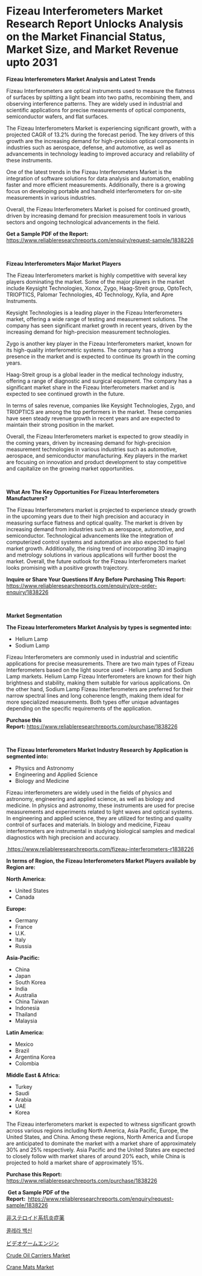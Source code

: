 <p><h1>Fizeau Interferometers Market Research Report Unlocks Analysis on the Market Financial Status, Market Size, and Market Revenue upto 2031</h1></p><p><strong>Fizeau Interferometers Market Analysis and Latest Trends</strong></p>
<p><p>Fizeau Interferometers are optical instruments used to measure the flatness of surfaces by splitting a light beam into two paths, recombining them, and observing interference patterns. They are widely used in industrial and scientific applications for precise measurements of optical components, semiconductor wafers, and flat surfaces.</p><p>The Fizeau Interferometers Market is experiencing significant growth, with a projected CAGR of 13.2% during the forecast period. The key drivers of this growth are the increasing demand for high-precision optical components in industries such as aerospace, defense, and automotive, as well as advancements in technology leading to improved accuracy and reliability of these instruments.</p><p>One of the latest trends in the Fizeau Interferometers Market is the integration of software solutions for data analysis and automation, enabling faster and more efficient measurements. Additionally, there is a growing focus on developing portable and handheld interferometers for on-site measurements in various industries.</p><p>Overall, the Fizeau Interferometers Market is poised for continued growth, driven by increasing demand for precision measurement tools in various sectors and ongoing technological advancements in the field.</p></p>
<p><strong>Get a Sample PDF of the Report:&nbsp;</strong> <a href="https://www.reliableresearchreports.com/enquiry/request-sample/1838226">https://www.reliableresearchreports.com/enquiry/request-sample/1838226</a></p>
<p>&nbsp;</p>
<p><strong>Fizeau Interferometers Major Market Players</strong></p>
<p><p>The Fizeau Interferometers market is highly competitive with several key players dominating the market. Some of the major players in the market include Keysight Technologies, Xonox, Zygo, Haag-Streit group, OptoTech, TRIOPTICS, Palomar Technologies, 4D Technology, Kylia, and Apre Instruments.</p><p>Keysight Technologies is a leading player in the Fizeau Interferometers market, offering a wide range of testing and measurement solutions. The company has seen significant market growth in recent years, driven by the increasing demand for high-precision measurement technologies.</p><p>Zygo is another key player in the Fizeau Interferometers market, known for its high-quality interferometric systems. The company has a strong presence in the market and is expected to continue its growth in the coming years.</p><p>Haag-Streit group is a global leader in the medical technology industry, offering a range of diagnostic and surgical equipment. The company has a significant market share in the Fizeau Interferometers market and is expected to see continued growth in the future.</p><p>In terms of sales revenue, companies like Keysight Technologies, Zygo, and TRIOPTICS are among the top performers in the market. These companies have seen steady revenue growth in recent years and are expected to maintain their strong position in the market.</p><p>Overall, the Fizeau Interferometers market is expected to grow steadily in the coming years, driven by increasing demand for high-precision measurement technologies in various industries such as automotive, aerospace, and semiconductor manufacturing. Key players in the market are focusing on innovation and product development to stay competitive and capitalize on the growing market opportunities.</p></p>
<p>&nbsp;</p>
<p><strong>What Are The Key Opportunities For Fizeau Interferometers Manufacturers?</strong></p>
<p><p>The Fizeau Interferometers market is projected to experience steady growth in the upcoming years due to their high precision and accuracy in measuring surface flatness and optical quality. The market is driven by increasing demand from industries such as aerospace, automotive, and semiconductor. Technological advancements like the integration of computerized control systems and automation are also expected to fuel market growth. Additionally, the rising trend of incorporating 3D imaging and metrology solutions in various applications will further boost the market. Overall, the future outlook for the Fizeau Interferometers market looks promising with a positive growth trajectory.</p></p>
<p><strong>Inquire or Share Your Questions If Any Before Purchasing This Report:</strong> <a href="https://www.reliableresearchreports.com/enquiry/pre-order-enquiry/1838226">https://www.reliableresearchreports.com/enquiry/pre-order-enquiry/1838226</a></p>
<p>&nbsp;</p>
<p><strong>Market Segmentation</strong></p>
<p><strong>The Fizeau Interferometers Market Analysis by types is segmented into:</strong></p>
<p><ul><li>Helium Lamp</li><li>Sodium Lamp</li></ul></p>
<p><p>Fizeau Interferometers are commonly used in industrial and scientific applications for precise measurements. There are two main types of Fizeau Interferometers based on the light source used - Helium Lamp and Sodium Lamp markets. Helium Lamp Fizeau Interferometers are known for their high brightness and stability, making them suitable for various applications. On the other hand, Sodium Lamp Fizeau Interferometers are preferred for their narrow spectral lines and long coherence length, making them ideal for more specialized measurements. Both types offer unique advantages depending on the specific requirements of the application.</p></p>
<p><strong>Purchase this Report:&nbsp;</strong><a href="https://www.reliableresearchreports.com/purchase/1838226">https://www.reliableresearchreports.com/purchase/1838226</a></p>
<p>&nbsp;</p>
<p><strong>The Fizeau Interferometers Market Industry Research by Application is segmented into:</strong></p>
<p><ul><li>Physics and Astronomy</li><li>Engineering and Applied Science</li><li>Biology and Medicine</li></ul></p>
<p><p>Fizeau interferometers are widely used in the fields of physics and astronomy, engineering and applied science, as well as biology and medicine. In physics and astronomy, these instruments are used for precise measurements and experiments related to light waves and optical systems. In engineering and applied science, they are utilized for testing and quality control of surfaces and materials. In biology and medicine, Fizeau interferometers are instrumental in studying biological samples and medical diagnostics with high precision and accuracy.</p></p>
<p><a href="https://www.reliableresearchreports.com/fizeau-interferometers-r1838226">&nbsp;https://www.reliableresearchreports.com/fizeau-interferometers-r1838226</a></p>
<p><strong>In terms of Region, the Fizeau Interferometers Market Players available by Region are:</strong></p>
<p>
    <p> <strong> North America: </strong>
        <ul>
            <li>United States</li>
            <li>Canada</li>
        </ul>
        </p> 
    <p> <strong> Europe: </strong>
        <ul>
            <li>Germany</li>
            <li>France</li>
            <li>U.K.</li>
            <li>Italy</li>
            <li>Russia</li>
        </ul>
        </p> 
    <p> <strong> Asia-Pacific: </strong>
        <ul>
            <li>China</li>
            <li>Japan</li>
            <li>South Korea</li>
            <li>India</li>
            <li>Australia</li>
            <li>China Taiwan</li>
            <li>Indonesia</li>
            <li>Thailand</li>
            <li>Malaysia</li>
        </ul>
        </p> 
    <p> <strong> Latin America: </strong>
        <ul>
            <li>Mexico</li>
            <li>Brazil</li>
            <li>Argentina Korea</li>
            <li>Colombia</li>
        </ul>
        </p> 
    <p> <strong> Middle East & Africa: </strong>
        <ul>
            <li>Turkey</li>
            <li>Saudi</li>
            <li>Arabia</li>
            <li>UAE</li>
            <li>Korea</li>
        </ul>
    </p>
    </p>
<p><p>The Fizeau interferometers market is expected to witness significant growth across various regions including North America, Asia Pacific, Europe, the United States, and China. Among these regions, North America and Europe are anticipated to dominate the market with a market share of approximately 30% and 25% respectively. Asia Pacific and the United States are expected to closely follow with market shares of around 20% each, while China is projected to hold a market share of approximately 15%.</p></p>
<p><strong>Purchase this Report: </strong><a href="https://www.reliableresearchreports.com/purchase/1838226">https://www.reliableresearchreports.com/purchase/1838226</a></p>
<p>&nbsp;<strong>Get a Sample PDF of the Report:&nbsp;&nbsp;</strong><a href="https://www.reliableresearchreports.com/enquiry/request-sample/1838226">https://www.reliableresearchreports.com/enquiry/request-sample/1838226</a></p>
<p><strong></strong></p>
<p><p><a href="https://github.com/EstaSprer20231/Market-Research-Report-List-1/blob/main/150402729329.md">非ステロイド系抗炎症薬</a></p><p><a href="https://medium.com/@kennayundt/%EC%BD%9C%EB%A0%88%EB%9D%BC-%EB%B0%B1%EC%8B%A0-%EC%8B%9C%EC%9E%A5-%EA%B2%BD%EC%9F%81-%EB%B6%84%EC%84%9D-%EC%8B%9C%EC%9E%A5-%ED%8A%B8%EB%A0%8C%EB%93%9C-%EB%B0%8F-2031%EB%85%84%EA%B9%8C%EC%A7%80%EC%9D%98-%EC%98%88%EC%B8%A1-2cb214d7e60a">콜레라 백신</a></p><p><a href="https://github.com/qwpelcjko9242629/Market-Research-Report-List-1/blob/main/799376139306.md">ビデオゲームエンジン</a></p><p><a href="https://github.com/brentleyjimmiealvaradoz4l1rea/Market-Research-Report-List-2/blob/main/crude-oil-carriers-market.md">Crude Oil Carriers Market</a></p><p><a href="https://github.com/Angelnienowdseej3e45z3p8c/Market-Research-Report-List-2/blob/main/crane-mats-market.md">Crane Mats Market</a></p></p>